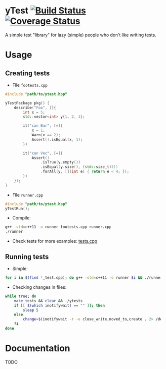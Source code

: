 yTest [![Build Status](https://travis-ci.org/baabelfish/ytest.svg?branch=master)](https://travis-ci.org/baabelfish/ytest) [![Coverage Status](https://coveralls.io/repos/baabelfish/ytest/badge.png)](https://coveralls.io/r/baabelfish/ytest)
=====

A simple test "library" for lazy (simple) people who don't like writing tests.


# Usage
## Creating tests

- File ``footests.cpp``
```cpp
#include "path/to/ytest.hpp"

yTestPackage pkg() {
    describe("Foo", []{
        int x = 5;
        std::vector<int> y{1, 2, 3};

        it("can Bar", [=]{
            x = 1;
            Warn(x == 2);
            Assert().isEqual(x, 1);
        })

        it("can Vec", [=]{
            Assert()
                .isTrue(y.empty())
                .isEqual(y.size(), (std::size_t)3))
                .forAll(y, [](int e) { return e < 4; });
        })
    });
}
```

- File ``runner.cpp``
```cpp
#include "path/to/ytest.hpp"
yTestRun();
```

- Compile:
```bash
g++ -std=c++11 -o runner footests.cpp runner.cpp
./runner
```

- Check tests for more examples: [tests.cpp](/tests/tests.cpp)

## Running tests
- Simple:
```bash
for i in $(find *_test.cpp); do g++ -std=c++11 -o runner $i && ./runner; done
```

- Checking changes in files:
```bash
while true; do
    make tests && clear && ./ytests
    if [[ $(which inotifywait) == "" ]]; then
        sleep 5
    else
        change=$(inotifywait -r -e close_write,moved_to,create . 2> /dev/null)
    fi
done
```

# Documentation

TODO
